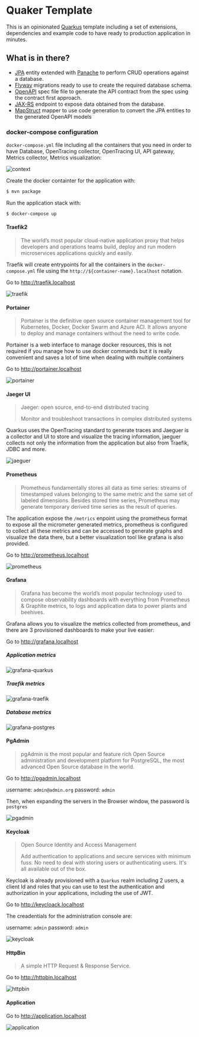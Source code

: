 # Quaker Template

This is an opinionated [Quarkus][1] template including a set of extensions, dependencies and example code to have ready to production application in minutes.

## What is in there?

- [JPA][2] entity extended with [Panache][3] to perform CRUD operations against a database.
- [Flyway][4] migrations ready to use to create the required database schema.
- [OpenAPI][5] spec file file to generate the API contract from the spec using the contract first approach.
- [JAX-RS][6] endpoint to expose data obtained from the database.
- [MapStruct][7] mapper to use code generation to convert the JPA entities to the generated OpenAPI models

### docker-compose configuration

`docker-compose.yml` file including all the containers that you need in order to have Database, OpenTracing collector, OpenTracing UI, API gateway, Metrics collector, Metrics visualization:

![context](/docs/diagrams/context.png)

Create the docker containter for the application with:

```sh
$ mvn package
```

Run the application stack with:

```sh
$ docker-compose up
```

#### Traefik2

> The world’s most popular cloud-native application proxy that helps developers and operations teams build, deploy and run modern microservices applications quickly and easily.

Traefik will create entrypoints for all the containers in the `docker-compose.yml` file using the `http://${container-name}.localhost` notation.

Go to http://traefik.localhost

![traefik](/docs/images/traefik.png)

#### Portainer

> Portainer is the definitive open source container management tool for Kubernetes, Docker, Docker Swarm and Azure ACI. It allows anyone to deploy and manage containers without the need to write code.

Portainer is a web interface to manage docker resources, this is not required if you manage how to use docker commands but it is really convenient and saves a lot of time when dealing with multiple containers

Go to http://portainer.localhost

![portainer](/docs/images/portainer.png)

#### Jaeger UI

> Jaeger: open source, end-to-end distributed tracing
>
> Monitor and troubleshoot transactions in complex distributed systems

Quarkus uses the OpenTracing standard to generate traces and Jaeguer is a collector and UI to store and visualize the tracing information, jaeguer collects not only the information from the application but also from Traefik, JDBC and more.

![jaeguer](/docs/images/jaeguer.png)


#### Prometheus

> Prometheus fundamentally stores all data as time series: streams of timestamped values belonging to the same metric and the same set of labeled dimensions. Besides stored time series, Prometheus may generate temporary derived time series as the result of queries.

The application expose the `/metrics` enpoint using the prometheus format to expose all the micrometer generated metrics, prometheus is configured to collect all these metrics and can be accessed to generate graphs and visualize the data there, but a better visualization tool like grafana is also provided.

Go to http://prometheus.localhost

![prometheus](/docs/images/prometheus.png)

#### Grafana

> Grafana has become the world’s most popular technology used to compose observability dashboards with everything from Prometheus & Graphite metrics, to logs and application data to power plants and beehives.

Grafana allows you to visualize the metrics collected from prometheus, and there are 3 provisioned dashboards to make your live easier:

Go to http://grafana.localhost

##### Application metrics

![grafana-quarkus](/docs/images/grafana-quarkus.png)

##### Traefik metrics

![grafana-traefik](/docs/images/grafana-traefik.png)

##### Database metrics

![grafana-postgres](/docs/images/grafana-postgres.png)

#### PgAdmin

> pgAdmin is the most popular and feature rich Open Source administration and development platform for PostgreSQL, the most advanced Open Source database in the world.

Go to http://pgadmin.localhost

username: `admin@admin.org`
password: `admin`

Then, when expanding the servers in the Browser window, the password is `postgres`

![pgadmin](/docs/images/pgadmin.png)

#### Keycloak

> Open Source Identity and Access Management
>
> Add authentication to applications and secure services with minimum fuss. No need to deal with storing users or authenticating users. It's all available out of the box.

Keycloak is already provisioned with a `Quarkus` realm including 2 users, a client Id and roles that you can use to test the authentication and authorization in your applications, including the use of JWT.

Go to http://keycloack.localhost

The creadentials for the administration console are:

username: `admin`
password: `admin`

![keycloak](/docs/images/keycloak.png)

#### HttpBin

> A simple HTTP Request & Response Service.

Go to http://httpbin.localhost

![httpbin](/docs/images/httpbin.png)


#### Application

Go to http://application.localhost

![application](/docs/images/application.png)





[1]: https://quarkus.io/
[2]: https://projects.eclipse.org/projects/ee4j.jpa
[3]: https://quarkus.io/guides/hibernate-orm-panache
[4]: https://quarkus.io/guides/flyway
[5]: https://github.com/OpenAPITools/openapi-generator
[6]: https://projects.eclipse.org/projects/ee4j.jaxrs
[7]: https://mapstruct.org/
[8]: JAX-RS
[10]: https://traefik.io/
[11]: https://www.portainer.io/
[12]: https://www.jaegertracing.io/
[13]: https://prometheus.io/
[14]: https://grafana.com/
[15]: https://www.postgresql.org/
[16]: https://www.pgadmin.org/
[17]: https://github.com/prometheus-community/postgres_exporter
[18]: https://www.keycloak.org/
[19]: https://httpbin.org/
